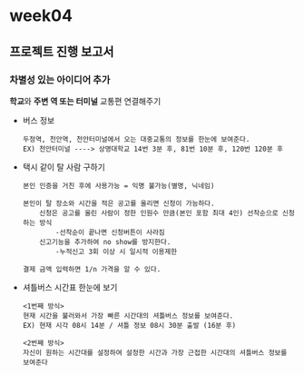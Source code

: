 # week04

## 프로젝트 진행 보고서

### 차별성 있는 아이디어 추가

  **학교**와 **주변 역 또는 터미널** 교통편 연결해주기
  - 버스 정보
        
        두정역, 천안역, 천안터미널에서 오는 대중교통의 정보를 한눈에 보여준다.
        EX) 천안터미널 ----> 상명대학교 14번 3분 후, 81번 10분 후, 120번 120분 후
        
  - 택시 같이 탈 사람 구하기

        본인 인증을 거친 후에 사용가능 = 익명 불가능(별명, 닉네임)
        
        본인이 탈 장소와 시간을 적은 공고를 올리면 신청이 가능하다. 
            신청은 공고를 올린 사람이 정한 인원수 만큼(본인 포함 최대 4인) 선착순으로 신청하는 방식
                -선착순이 끝나면 신청버튼이 사라짐
            신고기능을 추가하여 no show를 방지한다. 
                -누적신고 3회 이상 시 일시적 이용제한 
                
        결제 금액 입력하면 1/n 가격을 알 수 있다.
        
        
        
  - 셔틀버스 시간표 한눈에 보기 

        <1번째 방식>
        현재 시간을 불러와서 가장 빠른 시간대의 셔틀버스 정보를 보여준다.
        EX) 현재 시각 08시 14분 / 셔틀 정보 08시 30분 출발 (16분 후)
        
        <2번째 방식>
        자신이 원하는 시간대를 설정하여 설정한 시간과 가장 근접한 시간대의 셔틀버스 정보를 보여준다
        
  
         
        
